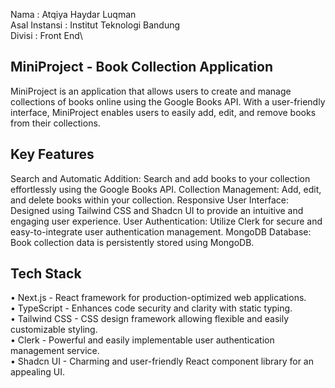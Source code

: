 Nama : Atqiya Haydar Luqman\
Asal Instansi : Institut Teknologi Bandung\
Divisi : Front End\

## MiniProject - Book Collection Application

MiniProject is an application that allows users to create and manage collections of books online using the Google Books API. With a user-friendly interface, MiniProject enables users to easily add, edit, and remove books from their collections.

## Key Features
Search and Automatic Addition: Search and add books to your collection effortlessly using the Google Books API.
Collection Management: Add, edit, and delete books within your collection.
Responsive User Interface: Designed using Tailwind CSS and Shadcn UI to provide an intuitive and engaging user experience.
User Authentication: Utilize Clerk for secure and easy-to-integrate user authentication management.
MongoDB Database: Book collection data is persistently stored using MongoDB.

## Tech Stack
• Next.js - React framework for production-optimized web applications.\
• TypeScript - Enhances code security and clarity with static typing.\
• Tailwind CSS - CSS design framework allowing flexible and easily customizable styling.\
• Clerk - Powerful and easily implementable user authentication management service.\
• Shadcn UI - Charming and user-friendly React component library for an appealing UI.
